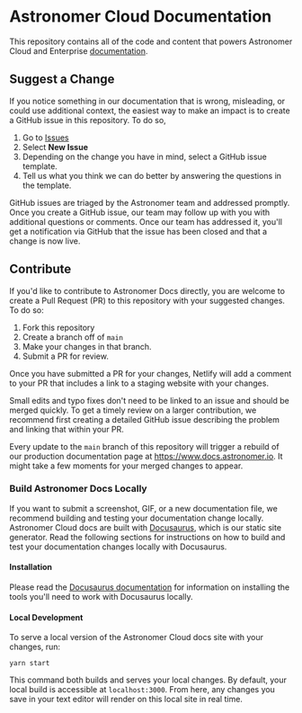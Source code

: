 # Astronomer Cloud Documentation

This repository contains all of the code and content that powers Astronomer Cloud and Enterprise [documentation](http://docs.astronomer.io).

## Suggest a Change

If you notice something in our documentation that is wrong, misleading, or could use additional context, the easiest way to make an impact is to create a GitHub issue in this repository. To do so,

1. Go to [Issues](https://github.com/astronomer/docs/issues)
2. Select **New Issue**
3. Depending on the change you have in mind, select a GitHub issue template.
4. Tell us what you think we can do better by answering the questions in the template.

GitHub issues are triaged by the Astronomer team and addressed promptly. Once you create a GitHub issue, our team may follow up with you with additional questions or comments. Once our team has addressed it, you'll get a notification via GitHub that the issue has been closed and that a change is now live.

## Contribute

If you'd like to contribute to Astronomer Docs directly, you are welcome to create a Pull Request (PR) to this repository with your suggested changes. To do so:

1. Fork this repository
2. Create a branch off of `main`
3. Make your changes in that branch.
4. Submit a PR for review.

Once you have submitted a PR for your changes, Netlify will add a comment to your PR that includes a link to a staging website with your changes.

Small edits and typo fixes don't need to be linked to an issue and should be merged quickly. To get a timely review on a larger contribution, we recommend first creating a detailed GitHub issue describing the problem and linking that within your PR.

Every update to the `main` branch of this repository will trigger a rebuild of our production documentation page at https://www.docs.astronomer.io. It might take a few moments for your merged changes to appear.

### Build Astronomer Docs Locally

If you want to submit a screenshot, GIF, or a new documentation file, we recommend building and testing your documentation change locally. Astronomer Cloud docs are built with [Docusaurus](https://docusaurus.io/), which is our static site generator. Read the following sections for instructions on how to build and test your documentation changes locally with Docusaurus.

#### Installation

Please read the [Docusaurus documentation](https://docusaurus.io/docs/installation#requirements) for information on installing the tools you'll need to work with Docusaurus locally.

#### Local Development

To serve a local version of the Astronomer Cloud docs site with your changes, run:

```console
yarn start
```

This command both builds and serves your local changes. By default, your local build is accessible at `localhost:3000`. From here, any changes you save in your text editor will render on this local site in real time.

